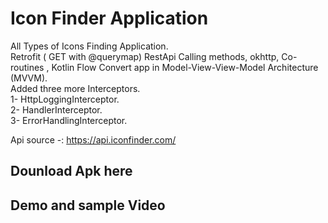 # Icon Finder Application

All Types of Icons Finding Application.<br>
Retrofit ( GET with @querymap) RestApi Calling methods, okhttp, Co-routines , Kotlin Flow Convert app in Model-View-View-Model Architecture (MVVM).<br>
Added three more Interceptors. <br>
1- HttpLoggingInterceptor.<br>
2- HandlerInterceptor.<br>
3- ErrorHandlingInterceptor.<br>


Api source -: https://api.iconfinder.com/


## Dounload Apk here


## Demo and sample Video


